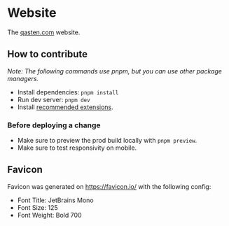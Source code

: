 # Website

The [qasten.com](https://code.visualstudio.com/docs/configure/extensions/extension-marketplace#_recommended-extensions) website.

## How to contribute

_Note: The following commands use pnpm, but you can use other package managers._

- Install dependencies: `pnpm install`
- Run dev server: `pnpm dev`
- Install [recommended extensions](https://code.visualstudio.com/docs/configure/extensions/extension-marketplace#_recommended-extensions).

### Before deploying a change

- Make sure to preview the prod build locally with `pnpm preview`.
- Make sure to test responsivity on mobile.

## Favicon

Favicon was generated on https://favicon.io/ with the following config:

- Font Title: JetBrains Mono
- Font Size: 125
- Font Weight: Bold 700
